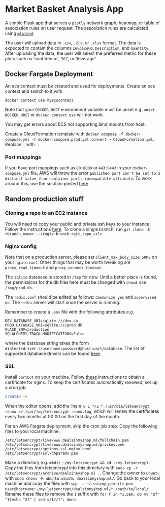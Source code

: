 # Market Basket Analysis App

A simple Flask app that serves a `plotly` network graph, heatmap, or table of association rules on user request. The association rules are calculated using [`mlxtend`](http://rasbt.github.io/mlxtend/).

The user will upload data in `.csv`, `.xls`, or `.xlsx` format. The data is expected to contain the columns `InvoiceNo`, `Description`, and `Quantity`. After uploading the data, the user will select the preferred metric for these plots such as 'confidence', 'lift', or 'leverage'.

## Docker Fargate Deployment

An ecs context must be created and used for deployments. Create an ecs context and switch to it with
```docker
docker context use myecscontext
```
Note that your `DOCKER_HOST` environment variable must be unset e.g. `unset DOCKER_HOST` or `docker context use` will not work.

You may get errors about ECS not supporting bind mounts from host. 

Create a CloudFormation template with `docker compose -f docker-compose.yml -f docker-compose.prod.yml convert > CloudFormation.yml`. Replace `_` with `-`. 

### Port mappings
If you have port mappings such as `80:8080` or `443:8443` in your `docker-compose.yml` file, AWS will throw the error `published port can't be set to a distinct value than container port: incompatible attribute`. To work around this, use the solution posted [here](https://medium.com/tfogo/how-to-serve-your-website-on-port-80-or-443-using-aws-load-balancers-a3b84781d730)

## Random production stuff

### Cloning a repo to an EC2 instance
You will need to copy your public and private ssh keys to your instance. Follow the instructions [here](https://stackoverflow.com/questions/51380792/git-clone-ec2-instance-permissions-error). To clone a single branch, run `git clone -b <branch_name> --single-branch <git_repo_url>`

### Nginx config
Note that on a production server, please set `client_max_body_size 50M;` on your `nginx.conf`. Other things that may be worth tweaking are `proxy_read_timeout` and `proxy_connect_timeout`.

The `sqlite` database is stored in `/tmp` for now. Until a better place is found, the permissions for the db files here must be changed with `chmod 666 /tmp/prod.db`.

The `redis.conf` should be edited as follows: `daemonize yes` and `supervised no`. The `redis` server will start once the server is running.

Remember to create a `.env` file with the following attributes e.g.
```
DEV_DATABASE_URI=sqlite:///dev.db
PROD_DATABASE_URI=sqlite:///prod.db
FLASK_ENV=production
SQLALCHEMY_TRACK_MODIFICATIONS=False
```

where the database string takes the form `dialect+driver://username:password@host:port/database`. The list of supported database drivers can be found [here](https://docs.sqlalchemy.org/en/14/dialects/index.html).

### SSL
Install `certbot` on your machine. Follow [these](https://www.nginx.com/blog/using-free-ssltls-certificates-from-lets-encrypt-with-nginx/) instructions to obtain a certificate for nginx. To keep the certificates automatically renewed, set up a cron job:

```bash
crontab -e
```

When the editor opens, add the line `0 0 1 */2 * /usr/bin/letsencrypt renew >> /var/log/letsencrypt-renew.log`, which will renew the certificates every two months at 00:00 on the first day of the month.

For an AWS Fargate deployment, skip the cron job step. Copy the following files to your local machine:
```
/etc/letsencrypt/live/www.dealsinmyshop.ml/fullchain.pem
/etc/letsencrypt/live/www.dealsinmyshop.ml/privkey.pem 
/etc/letsencrypt/options-ssl-nginx.conf 
/etc/letsencrypt/ssl-dhparams.pem 
```

Make a directory e.g. `mkdir ~/my-letsencrypt && cd ~/my-letsencrypt`. Copy the files from letsencrypt into this directory with `sudo cp -r /etc/letsencrypt/archive/dealsinmyshop.ml .`.  Change the owner to `ubuntu` with `sudo chown -R ubuntu:ubuntu dealsinmyshop.ml/`. Go back to your local machine and copy the files with `scp -i ~/.ssh/my_pemfile.pem user@hostname:~/my-letsencrypt/dealsinmyshop.ml/* /path/to/local/`. Rename these files to remove the `1` suffix with `for f in *1.pem; do mv "$f" "$(echo "$f" | sed s/1//)"; done`.
